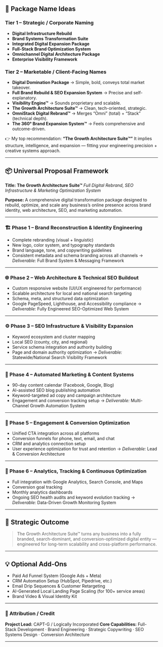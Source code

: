 ## 🚀 Package Name Ideas

### **Tier 1 – Strategic / Corporate Naming**

* **Digital Infrastructure Rebuild**
* **Brand Systems Transformation Suite**
* **Integrated Digital Expansion Package**
* **Full-Stack Brand Optimization System**
* **Omnichannel Digital Architecture Package**
* **Enterprise Visibility Framework**

### **Tier 2 – Marketable / Client-Facing Names**

* **Digital Domination Package**
  → Simple, bold, conveys total market takeover.
* **Full Brand Rebuild & SEO Expansion System**
  → Precise and self-explanatory.
* **Visibility Engine™**
  → Sounds proprietary and scalable.
* **The Growth Architecture Suite™**
  → Clean, tech-oriented, strategic.
* **OmniStack Digital Rebrand™**
  → Merges “Omni” (total) + “Stack” (technical depth).
* **The 360° Brand Expansion System™**
  → Feels comprehensive and outcome-driven.

👉 My top recommendation:
**“The Growth Architecture Suite™”**
It implies structure, intelligence, and expansion — fitting your engineering precision + creative systems approach.

---

## 📦 Universal Proposal Framework

**Title:**
**The Growth Architecture Suite™**
*Full Digital Rebrand, SEO Infrastructure & Marketing Optimization System*

**Purpose:**
A comprehensive digital transformation package designed to rebuild, optimize, and scale any business’s online presence across brand identity, web architecture, SEO, and marketing automation.

---

### 🏗️ Phase 1 – Brand Reconstruction & Identity Engineering

* Complete rebranding (visual + linguistic)
* New logo, color system, and typography standards
* Brand language, tone, and copywriting guidelines
* Consistent metadata and schema branding across all channels
  → *Deliverable:* Full Brand System & Messaging Framework

---

### 🌐 Phase 2 – Web Architecture & Technical SEO Buildout

* Custom responsive website (UI/UX engineered for performance)
* Scalable architecture for local and national search targeting
* Schema, meta, and structured data optimization
* Google PageSpeed, Lighthouse, and Accessibility compliance
  → *Deliverable:* Fully Engineered SEO-Optimized Web System

---

### ⚙️ Phase 3 – SEO Infrastructure & Visibility Expansion

* Keyword ecosystem and cluster mapping
* Local SEO (county, city, and regional)
* Service schema integration and authority building
* Page and domain authority optimization
  → *Deliverable:* Statewide/National Search Visibility Framework

---

### 📣 Phase 4 – Automated Marketing & Content Systems

* 90-day content calendar (Facebook, Google, Blog)
* AI-assisted SEO blog publishing automation
* Keyword-targeted ad copy and campaign architecture
* Engagement and conversion tracking setup
  → *Deliverable:* Multi-Channel Growth Automation System

---

### 💬 Phase 5 – Engagement & Conversion Optimization

* Unified CTA integration across all platforms
* Conversion funnels for phone, text, email, and chat
* CRM and analytics connection setup
* User experience optimization for trust and retention
  → *Deliverable:* Lead & Conversion Architecture

---

### 🧭 Phase 6 – Analytics, Tracking & Continuous Optimization

* Full integration with Google Analytics, Search Console, and Maps
* Conversion goal tracking
* Monthly analytics dashboards
* Ongoing SEO health audits and keyword evolution tracking
  → *Deliverable:* Data-Driven Growth Monitoring System

---

## 🧠 Strategic Outcome

> The Growth Architecture Suite™ turns any business into a fully branded, search-dominant, and conversion-optimized digital entity — engineered for long-term scalability and cross-platform performance.

---

## 💡 Optional Add-Ons

* Paid Ad Funnel System (Google Ads + Meta)
* CRM Automation Setup (HubSpot, Pipedrive, etc.)
* Email Drip Sequences & Customer Retargeting
* AI-Generated Local Landing Page Scaling (for 100+ service areas)
* Brand Video & Visual Identity Kit

---

### 📜 Attribution / Credit

**Project Lead:** CAPT-G / Logically Incorporated
**Core Capabilities:** Full-Stack Development · Brand Engineering · Strategic Copywriting · SEO Systems Design · Conversion Architecture

---

